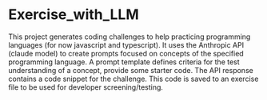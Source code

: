 # Exercise_with_LLM

This project generates coding challenges to help practicing programming languages (for now javascript and typescript).
It uses the Anthropic API (claude model) to create prompts focused on concepts of the specified programming language.
A prompt template defines criteria for the test understanding of a concept, provide some starter code.
The API response contains a code snippet for the challenge. This code is saved to an exercise file to be used for developer screening/testing.
